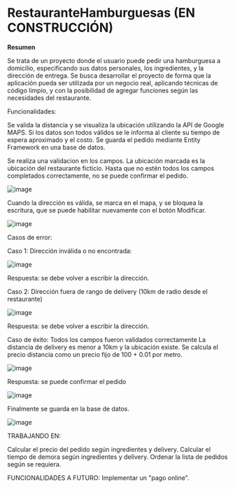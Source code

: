 # **__RestauranteHamburguesas (EN CONSTRUCCIÓN)__**

__**Resumen**__



Se trata de un proyecto donde el usuario puede pedir una hamburguesa a domicilio, especificando sus datos personales, los ingredientes,
y la dirección de entrega. Se busca desarrollar el proyecto de forma que la aplicación pueda ser utilizada por un negocio real, aplicando
técnicas de código limpio, y con la posibilidad de agregar funciones según las necesidades del restaurante.

Funcionalidades:


Se valida la distancia y se visualiza la ubicación utilizando la API de Google MAPS.
Si los datos son todos válidos se le informa al cliente su tiempo de espera aproximado y el costo.
Se guarda el pedido mediante Entity Framework en una base de datos.


Se realiza una validacion en los campos. La ubicación marcada es la ubicación del restaurante ficticio.
Hasta que no estén todos los campos completados correctamente, no se puede confirmar el pedido.

![image](https://user-images.githubusercontent.com/68035536/231653950-ee40ef89-07fb-404e-bdb5-6cb4b5ff6314.png)


Cuando la dirección es válida, se marca en el mapa, y se bloquea la escritura, que se puede habilitar nuevamente con el 
botón Modificar.

![image](https://user-images.githubusercontent.com/68035536/231652468-998b5c32-6427-47f8-b470-706d573f6c74.png)


Casos de error:

Caso 1: Dirección inválida o no encontrada:

![image](https://user-images.githubusercontent.com/68035536/231652765-6f9fe032-4954-4c7e-bdd4-8ddad5b60eb3.png)
 
Respuesta: se debe volver a escribir la dirección.

Caso 2: Dirección fuera de rango de delivery (10km de radio desde el restaurante)

![image](https://user-images.githubusercontent.com/68035536/231653773-043f98f0-71c4-4c8d-bb01-76e2d4c5364e.png)

Respuesta: se debe volver a escribir la dirección.

Caso de éxito:
Todos los campos fueron validados correctamente
La distancia de delivery es menor a 10km y la ubicación existe.
Se calcula el precio distancia como un precio fijo de 100 + 0.01 por metro.

![image](https://user-images.githubusercontent.com/68035536/231654113-78c13393-86fc-4e06-a371-f5441a52eb49.png)

Respuesta: se puede confirmar el pedido


![image](https://user-images.githubusercontent.com/68035536/231655324-9d4244be-0c83-464f-a3d6-dd8bfe33ffec.png)




Finalmente se guarda en la base de datos.

![image](https://user-images.githubusercontent.com/68035536/231655562-a1f9c531-2f70-4610-a387-43ee85151142.png)
















TRABAJANDO EN:

Calcular el precio del pedido según ingredientes y delivery.
Calcular el tiempo de demora según ingredientes y delivery.
Ordenar la lista de pedidos según se requiera.

FUNCIONALIDADES A FUTURO:
Implementar un "pago online".
